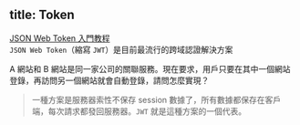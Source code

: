 title: Token
---

[JSON Web Token 入門教程](http://www.ruanyifeng.com/blog/2018/07/json_web_token-tutorial.html)  
`JSON Web Token`（縮寫 `JWT`）是目前最流行的跨域認證解決方案 

A 網站和 B 網站是同一家公司的關聯服務。現在要求，用戶只要在其中一個網站登錄，再訪問另一個網站就會自動登錄，請問怎麼實現？  

> 一種方案是服務器索性不保存 session 數據了，所有數據都保存在客戶端，每次請求都發回服務器。`JWT` 就是這種方案的一個代表。